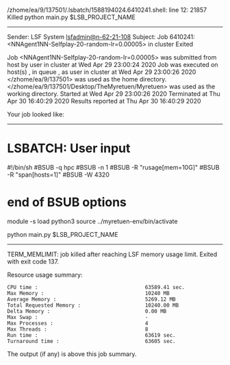 /zhome/ea/9/137501/.lsbatch/1588194024.6410241.shell: line 12: 21857 Killed                  python main.py $LSB_PROJECT_NAME

------------------------------------------------------------
Sender: LSF System <lsfadmin@n-62-21-108>
Subject: Job 6410241: <NNAgent1NN-Selfplay-20-random-lr=0.00005> in cluster <dcc> Exited

Job <NNAgent1NN-Selfplay-20-random-lr=0.00005> was submitted from host <n-62-30-6> by user <s183914> in cluster <dcc> at Wed Apr 29 23:00:24 2020
Job was executed on host(s) <n-62-21-108>, in queue <hpc>, as user <s183914> in cluster <dcc> at Wed Apr 29 23:00:26 2020
</zhome/ea/9/137501> was used as the home directory.
</zhome/ea/9/137501/Desktop/TheMyretuen/Myretuen> was used as the working directory.
Started at Wed Apr 29 23:00:26 2020
Terminated at Thu Apr 30 16:40:29 2020
Results reported at Thu Apr 30 16:40:29 2020

Your job looked like:

------------------------------------------------------------
# LSBATCH: User input
#!/bin/sh
#BSUB -q hpc
#BSUB -n 1
#BSUB -R "rusage[mem=10G]"
#BSUB -R "span[hosts=1]"
#BSUB -W 4320
# end of BSUB options

module -s load python3
source ../myretuen-env/bin/activate

python main.py $LSB_PROJECT_NAME


------------------------------------------------------------

TERM_MEMLIMIT: job killed after reaching LSF memory usage limit.
Exited with exit code 137.

Resource usage summary:

    CPU time :                                   63589.41 sec.
    Max Memory :                                 10240 MB
    Average Memory :                             5269.12 MB
    Total Requested Memory :                     10240.00 MB
    Delta Memory :                               0.00 MB
    Max Swap :                                   -
    Max Processes :                              4
    Max Threads :                                8
    Run time :                                   63619 sec.
    Turnaround time :                            63605 sec.

The output (if any) is above this job summary.

